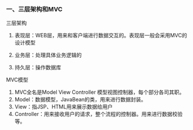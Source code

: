 ### 一、三层架构和MVC

三层架构

1. 表现层：WEB层，用来和客户端进行数据交互的。表现层一般会采用MVC的设计模型

2. 业务层：处理具体业务逻辑的
3. 持久层：操作数据库

MVC模型
1. MVC全名是Model View Controller 模型视图控制器，每个部分各司其职。
2. Model：数据模型，JavaBean的类，用来进行数据封装。
3. View：指JSP、HTML用来展示数据给用户
4. Controller：用来接收用户的请求，整个流程的控制器。用来进行数据校验等。